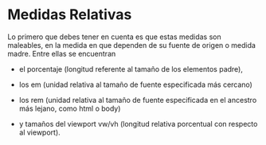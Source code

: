 # Medidas Relativas

Lo primero que debes tener en cuenta es que estas medidas son maleables, en la medida en que dependen de su fuente de origen o medida madre. Entre ellas se encuentran 
- el porcentaje (longitud referente al tamaño de los elementos padre), 

- los em (unidad relativa al tamaño de fuente especificada más cercano)

- los rem (unidad relativa al tamaño de fuente especificada en el ancestro más lejano, como html o body) 

- y tamaños del viewport vw/vh (longitud relativa porcentual con respecto al viewport).

